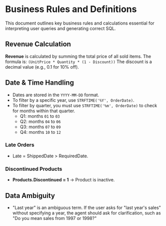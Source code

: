 # Business Rules and Definitions

This document outlines key business rules and calculations essential for interpreting user queries and generating correct SQL.

## Revenue Calculation

**Revenue** is calculated by summing the total price of all sold items. The formula is:
`(UnitPrice * Quantity * (1 - Discount))`
The discount is a decimal value (e.g., 0.1 for 10% off).

## Date & Time Handling

* Dates are stored in the `YYYY-MM-DD` format.
* To filter by a specific year, use `STRFTIME('%Y', OrderDate)`.
* To filter by quarter, you must use `STRFTIME('%m', OrderDate)` to check for months within that quarter.
    * Q1: months `01` to `03`
    * Q2: months `04` to `06`
    * Q3: months `07` to `09`
    * Q4: months `10` to `12`

### Late Orders
- Late = ShippedDate > RequiredDate.


### Discontinued Products
- **Products.Discontinued = 1** → Product is inactive.
## Data Ambiguity

* "Last year" is an ambiguous term. If the user asks for "last year's sales" without specifying a year, the agent should ask for clarification, such as "Do you mean sales from 1997 or 1998?"
